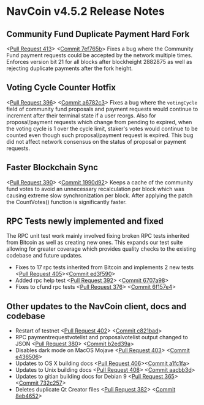 # NavCoin v4.5.2 Release Notes

## Community Fund Duplicate Payment Hard Fork
<[Pull Request 413](https://github.com/NAVCoin/navcoin-core/pull/413)> 
<[Commit 7ef765b](https://github.com/NAVCoin/navcoin-core/commit/7ef765bf05802d491a6be8b8ea781e33f9c5aa4f)>
Fixes a bug where the Community Fund payment requests could be accepted by the network multiple times. Enforces version bit 21 for all blocks after blockheight 2882875 as well as rejecting duplicate payments after the fork height.

## Voting Cycle Counter Hotfix
<[Pull Request 396](https://github.com/NAVCoin/navcoin-core/pull/396)> 
<[Commit a6782c3](https://github.com/NAVCoin/navcoin-core/commit/a6782c3be14444433b8a2b9abeac9aef7151331d)>
Fixes a bug where the `votingCycle` field of community fund proposals and payment requests would continue to increment after their terminal state if a user reorgs. Also for proposal/payment requests which change from pending to expired, when the voting cycle is 1 over the cycle limit, staker's votes would continue to be counted even though such proposal/payment request is expired. This bug did not affect network consensus on the status of proposal or payment requests.

## Faster Blockchain Sync
<[Pull Request 390](https://github.com/NAVCoin/navcoin-core/pull/390)> 
<[Commit 1990d92](https://github.com/NAVCoin/navcoin-core/commit/1990d929f216e69efa96484b31d3e65ff4196aee)>
Keeps a cache of the community fund votes to avoid an unnecessary recalculation per block which was causing extreme slow synchronization per block. After applying the patch the CountVotes() function is significantly faster.

## RPC Tests newly implemented and fixed
The RPC unit test work mainly involved fixing broken RPC tests inherited from Bitcoin as well as creating new ones. This expands our test suite allowing for greater coverage which provides quality checks to the existing codebase and future updates.

- Fixes to 17 rpc tests inherited from Bitcoin and implements 2 new tests <[Pull Request 405](https://github.com/NAVCoin/navcoin-core/pull/405)><[Commit ed3f590](https://github.com/NAVCoin/navcoin-core/commit/ed3f590ad8d1b25bfdc6caee153a9372c8180cb6)>
- Added rpc help test <[Pull Request 392](https://github.com/NAVCoin/navcoin-core/pull/392)> <[Commit 6707a98](https://github.com/NAVCoin/navcoin-core/commit/6707a98f4788251fdc5afcea914a456f38926349)>
- Fixes to cfund rpc tests <[Pull Request 376](https://github.com/NAVCoin/navcoin-core/pull/376)> <[Commit 6f157e4](https://github.com/NAVCoin/navcoin-core/commit/6f157e4ba2c92f3f038798baa30eb0aaa563b43d)>

## Other updates to the NavCoin client, docs and codebase
- Restart of testnet <[Pull Request 402](https://github.com/NAVCoin/navcoin-core/pull/402)> <[Commit c821bad](https://github.com/NAVCoin/navcoin-core/commit/c821badee5bfc4910671e37680b731ce52aadd6e)>
- RPC paymentrequestvotelist and proposalvotelist output changed to JSON <[Pull Request 380](https://github.com/NAVCoin/navcoin-core/pull/380)> <[Commit b2ed39a](https://github.com/NAVCoin/navcoin-core/commit/b2ed39a45d190b06b25eb404c02b4c8a3c90f5a7)>
- Disables dark mode on MacOS Mojave <[Pull Request 403](https://github.com/NAVCoin/navcoin-core/pull/403)> <[Commit e436506](https://github.com/NAVCoin/navcoin-core/commit/e4365060007ae08b17fe2de99971677c7d32ce11)>
- Updates to OS X building docs <[Pull Request 406](https://github.com/NAVCoin/navcoin-core/pull/406)><[Commit a1fc1fa](https://github.com/NAVCoin/navcoin-core/commit/a1fc1fa19fcb07194b5955a3a18e6fd5d4f81170)>
- Updates to Unix building docs <[Pull Request 408](https://github.com/NAVCoin/navcoin-core/pull/408)> <[Commit aacbb3d](https://github.com/NAVCoin/navcoin-core/commit/aacbb3dfc51374da649274754d2fec44dc27b342)>
- Updates to gitian building docs for Debian 9 <[Pull Request 365](https://github.com/NAVCoin/navcoin-core/pull/365)> <[Commit 732c257](https://github.com/NAVCoin/navcoin-core/commit/732c257b8a3c9c439c9fef9be7cbb726db118018)>
- Deletes duplicate Qt Creator files <[Pull Request 382](https://github.com/NAVCoin/navcoin-core/pull/382)> <[Commit 8eb4652](https://github.com/NAVCoin/navcoin-core/commit/8eb4652cb9e35524a8449cf4ef1645af47e435ba)>
